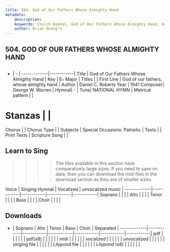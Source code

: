 ```yaml
---
title: 504. God of Our Fathers Whose Almighty Hand
metadata:
    description: 
    keywords: Church Hymnal, God of Our Fathers Whose Almighty Hand, God of our fathers, whose almighty hand, 
    author: Brian Onang'o
---
```



## 504. GOD OF OUR FATHERS WHOSE ALMIGHTY HAND

```txt

```

- |   -  |
-------------|------------|
Title | God of Our Fathers Whose Almighty Hand |
Key | E♭ Major |
Titles |  |
First Line | God of our fathers, whose almighty hand |
Author | Daniel C. Roberts 
Year | 1941
Composer| George W. Warren |
Hymnal|  - |
Tune| NATIONAL HYMN |
Metrical pattern | |
# Stanzas |  |
Chorus |  |
Chorus Type |  |
Subjects | Special Occasions: Patriotic |
Texts |  |
Print Texts | 
Scripture Song |  |
  
## Learn to Sing

>>>> The files available in this section have comparatively large sizes. If you need to save on data, then you can download the midi files in the download section as they are of smaller sizes.

Voice |  Singing Hymnal | Vocalized | unvocalized music |
-------------|------------|------------|------------|------------|
Soprano | | | |
Alto | | | |
Tenor | | | |
Bass | | | |
Choir | | | |

## Downloads

- |  Soprano | Alto | Tenor | Bass | Choir | Separated |
-------------|------------|------------|------------|------------|------------|------------|
pdf | | | | | |
pdf(x8) | | | | | |
midi | | | | | |
vocalized | | | | | |
unvocalized | | | | | |
singing file | | | | | |
Lilypond file | | | | | |
Lilypond (x8) | | | | | |
  
